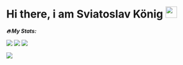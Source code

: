 <h1>
  Hi there, i am Sviatoslav König 
  <img src="https://media.giphy.com/media/hvRJCLFzcasrR4ia7z/giphy.gif" width="30px"/>
</h1>

 **_:fire: My Stats:_**

![](http://github-profile-summary-cards.vercel.app/api/cards/profile-details?username=Solrikk&theme=gruvbox)
 ![](http://github-profile-summary-cards.vercel.app/api/cards/repos-per-language?username=Solrikk&theme=gruvbox) ![](http://github-profile-summary-cards.vercel.app/api/cards/most-commit-language?username=Solrikk&theme=gruvbox)

![](https://komarev.com/ghpvc/?username=Solrikk&color=green)
<div>
